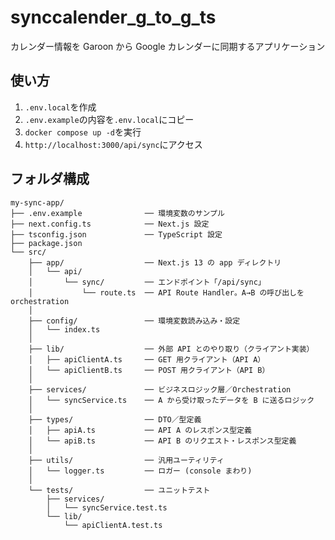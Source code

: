 # synccalender_g_to_g_ts

カレンダー情報を Garoon から Google カレンダーに同期するアプリケーション

## 使い方

1. `.env.local`を作成
2. `.env.example`の内容を`.env.local`にコピー
3. `docker compose up -d`を実行
4. `http://localhost:3000/api/sync`にアクセス

## フォルダ構成

```
my-sync-app/
├── .env.example              ── 環境変数のサンプル
├── next.config.ts            ── Next.js 設定
├── tsconfig.json             ── TypeScript 設定
├── package.json
└── src/
    ├── app/                  ── Next.js 13 の app ディレクトリ
    │   └── api/
    │       └── sync/         ── エンドポイント「/api/sync」
    │           └── route.ts  ── API Route Handler。A→B の呼び出しを orchestration
    │
    ├── config/               ── 環境変数読み込み・設定
    │   └── index.ts
    │
    ├── lib/                  ── 外部 API とのやり取り（クライアント実装）
    │   ├── apiClientA.ts     ── GET 用クライアント（API A）
    │   └── apiClientB.ts     ── POST 用クライアント（API B）
    │
    ├── services/             ── ビジネスロジック層／Orchestration
    │   └── syncService.ts    ── A から受け取ったデータを B に送るロジック
    │
    ├── types/                ── DTO／型定義
    │   ├── apiA.ts           ── API A のレスポンス型定義
    │   └── apiB.ts           ── API B のリクエスト・レスポンス型定義
    │
    ├── utils/                ── 汎用ユーティリティ
    │   └── logger.ts         ── ロガー (console まわり)
    │
    └── tests/                ── ユニットテスト
        ├── services/
        │   └── syncService.test.ts
        └── lib/
            └── apiClientA.test.ts
```
